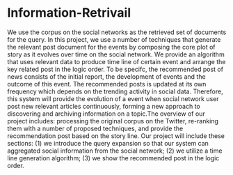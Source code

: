 # Information-Retrivail
We use the corpus on the social networks as the retrieved set of documents for the query. In this project, we use a number of techniques that generate the relevant post document for the events by composing the core plot of story as it evolves over time on the social network. We provide an algorithm that uses relevant data to produce time line of certain event and arrange the key related post in the logic order. To be specifc, the recommended post of news consists of the initial report, the development of events and the outcome of this event. The recommended posts is updated at its own frequency which depends on the trending activity in social data. Therefore, this system will provide the evolution of a event when social network user post new relevant articles continuously, forming a new approach to discovering and archiving information on a topic.The overview of our project includes: processing the original corpus on the Twitter, re-ranking them with a number of proposed techniques, and provide the recommendation post based on the story line. Our project will include these sections: (1) we introduce the query expansion so that our system can aggregated social information from the social network; (2) we utilize a time line generation algorithm; (3) we show the recommended post in the logic order.

